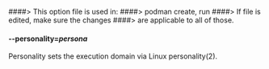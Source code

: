 ####> This option file is used in:
####>   podman create, run
####> If file is edited, make sure the changes
####> are applicable to all of those.
#### **--personality**=*persona*

Personality sets the execution domain via Linux personality(2).
